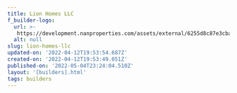 ```yaml
---
title: Lion Homes LLC
f_builder-logo:
  url: >-
   https://development.nanproperties.com/assets/external/6255d8c87e3cba248ffc726b_screen20shot202022-04-1220at202.53.38%20PM.png
  alt: null
slug: lion-homes-llc
updated-on: '2022-04-12T19:53:54.687Z'
created-on: '2022-04-12T19:53:49.051Z'
published-on: '2022-05-04T23:24:04.510Z'
layout: '[builders].html'
tags: builders
---
```



